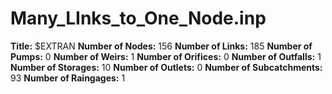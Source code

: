 # Many_LInks_to_One_Node.inp
**Title:** $EXTRAN
**Number of Nodes:** 156
**Number of Links:** 185
**Number of Pumps:** 0
**Number of Weirs:** 1
**Number of Orifices:** 0
**Number of Outfalls:** 1
**Number of Storages:** 10
**Number of Outlets:** 0
**Number of Subcatchments:** 93
**Number of Raingages:** 1
